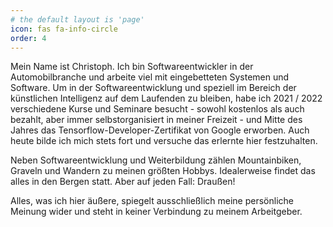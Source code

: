 ```yaml
---
# the default layout is 'page'
icon: fas fa-info-circle
order: 4
---
```


Mein Name ist Christoph. Ich bin Softwareentwickler in der Automobilbranche und arbeite viel mit eingebetteten Systemen und Software. Um in der Softwareentwicklung und speziell im Bereich der künstlichen Intelligenz auf dem Laufenden zu bleiben, habe ich 2021 / 2022 verschiedene Kurse und Seminare besucht - sowohl kostenlos als auch bezahlt, aber immer selbstorganisiert in meiner Freizeit - und Mitte des Jahres das Tensorflow-Developer-Zertifikat von Google erworben. Auch heute bilde ich mich stets fort und versuche das erlernte hier festzuhalten.

Neben Softwareentwicklung und Weiterbildung zählen Mountainbiken, Graveln und Wandern zu meinen größten Hobbys. Idealerweise findet das alles in den Bergen statt. Aber auf jeden Fall: Draußen! 

Alles, was ich hier äußere, spiegelt ausschließlich meine persönliche Meinung wider und steht in keiner Verbindung zu meinem Arbeitgeber.
